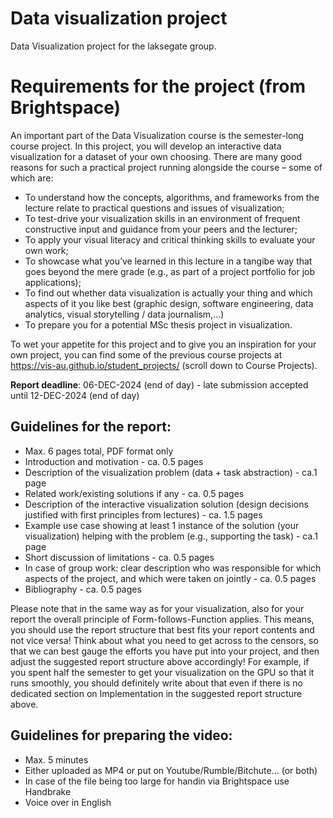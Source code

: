 # Data visualization project

Data Visualization project for the laksegate group. 

# Requirements for the project (from Brightspace)

An important part of the Data Visualization course is the semester-long course project. In this project, you will develop an interactive data visualization for a dataset of your own choosing. There are many good reasons for such a practical project running alongside the course – some of which are:
* To understand how the concepts, algorithms, and frameworks from the lecture relate to practical questions and issues of visualization;
* To test-drive your visualization skills in an environment of frequent constructive input and guidance from your peers and the lecturer;
* To apply your visual literacy and critical thinking skills to evaluate your own work;
* To showcase what you’ve learned in this lecture in a tangibe way that goes beyond the mere grade (e.g., as part of a project portfolio for job applications);
* To find out whether data visualization is actually your thing and which aspects of it you like best (graphic design, software engineering, data analytics, visual storytelling / data journalism,...)
* To prepare you for a potential MSc thesis project in visualization.

To wet your appetite for this project and to give you an inspiration for your own project, you can find some of the previous course projects at https://vis-au.github.io/student_projects/ (scroll down to Course Projects).

**Report deadline**: 06-DEC-2024 (end of day) - late submission accepted until 12-DEC-2024 (end of day)

## Guidelines for the report:
* Max. 6 pages total, PDF format only
* Introduction and motivation - ca. 0.5 pages
* Description of the visualization problem (data + task abstraction) - ca.1 page
* Related work/existing solutions if any - ca. 0.5 pages
* Description of the interactive visualization solution (design decisions justified with first principles from lectures) - ca. 1.5 pages
* Example use case showing at least 1 instance of the solution (your visualization) helping with the problem (e.g., supporting the task) - ca.1 page
* Short discussion of limitations - ca. 0.5 pages
* In case of group work: clear description who was responsible for which aspects of the project, and which were taken on jointly - ca. 0.5 pages
* Bibliography - ca. 0.5 pages

Please note that in the same way as for your visualization, also for your report the overall principle of Form-follows-Function applies. This means, you should use the report structure that best fits your report contents and not vice versa! Think about what you need to get across to the censors, so that we can best gauge the efforts you have put into your project, and then adjust the suggested report structure above accordingly! For example, if you spent half the semester to get your visualization on the GPU so that it runs smoothly, you should definitely write about that even if there is no dedicated section on Implementation in the suggested report structure above.

## Guidelines for preparing the video:
* Max. 5 minutes
* Either uploaded as MP4 or put on Youtube/Rumble/Bitchute... (or both)
* In case of the file being too large for handin via Brightspace use Handbrake
* Voice over in English

